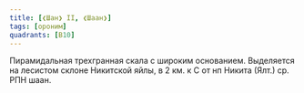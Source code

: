 ```yaml
---
title: [❮Шан❯ II, ❮Шаан❯]
tags: [ороним]
quadrants: [В10]
---
```


Пирамидальная трехгранная скала с широким основанием. Выделяется на лесистом
склоне Никитской яйлы, в 2 км. к С от нп Никита (Ялт.) ср. РПН шаан.
